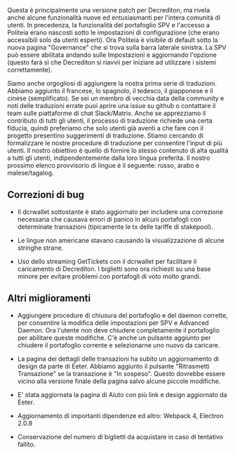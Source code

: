 Questa è principalmente una versione patch per Decrediton, ma rivela anche
alcune funzionalità nuove ed entusiasmanti per l'intera comunità di utenti. In
precedenza, la funzionalità del portafoglio SPV e l'accesso a Politeia erano
nascosti sotto le impostazioni di configurazione (che erano accessibili solo da
utenti esperti). Ora Politeia è visibile di default sotto la nuova pagina
"Governance" che si trova sulla barra laterale sinistra. La SPV può essere
abilitata andando sulle Impostazioni e aggiornando l'opzione (questo farà sì
che Decrediton si riavvii per iniziare ad utilizzare i sistemi correttamente).

Siamo anche orgogliosi di aggiungere la nostra prima serie di traduzioni.
Abbiamo aggiunto il francese, lo spagnolo, il tedesco, il giapponese e il
cinese (semplificato). Se sei un membro di vecchia data della community e noti
delle traduzioni errate puoi aprire una issue su github o contattare il team
sulle piattaforme di chat Slack/Matrix. Anche se apprezziamo il contributo di
tutti gli utenti, il processo di traduzione richiede una certa fiducia, quindi
preferiamo che solo utenti già aventi a che fare con il progetto presentino
suggerimenti di traduzione. Stiamo cercando di formalizzare le nostre procedure
di traduzione per consentire l'input di più utenti. Il nostro obiettivo è
quello di fornire lo stesso contenuto di alta qualità a tutti gli utenti,
indipendentemente dalla loro lingua preferita. Il nostro prossimo elenco
provvisorio di lingue è il seguente: russo, arabo e malese/tagalog.

## Correzioni di bug

- Il dcrwallet sottostante è stato aggiornato per includere una correzione
  necessaria che causava errori di panico in alcuni portafogli con determinate
  transazioni (tipicamente le tx delle tariffe di stakepool).

- Le lingue non americane stavano causando la visualizzazione di alcune
  stringhe strane.

- Uso dello streaming GetTickets con il dcrwallet per facilitare il caricamento
  di Decrediton. I biglietti sono ora richiesti su una base minore per evitare
  problemi con portafogli di voto molto grandi.

## Altri miglioramenti

- Aggiungere procedure di chiusura del portafoglio e del daemon corrette, per
  consentire la modifica delle impostazioni per SPV e Advanced Daemon. Ora
  l'utente non deve chiudere completamente il portafoglio per abilitare queste
  modifiche. C'è anche un pulsante aggiunto per chiudere il portafoglio
  corrente e selezionarne uno nuovo da caricare.

- La pagina dei dettagli delle transazioni ha subito un aggiornamento di design
  da parte di Eeter. Abbiamo aggiunto il pulsante "Ritrasmetti Transazione" se
  la transazione è "In sospeso". Questo dovrebbe essere vicino alla versione
  finale della pagina salvo alcune piccole modifiche.

- E' stata aggiornata la pagina di Aiuto con più link e design aggiornato da
  Eeter.

- Aggiornamento di importanti dipendenze ed altro: Webpack 4, Electron 2.0.8

- Conservazione del numero di biglietti da acquistare in caso di tentativo
  fallito.
